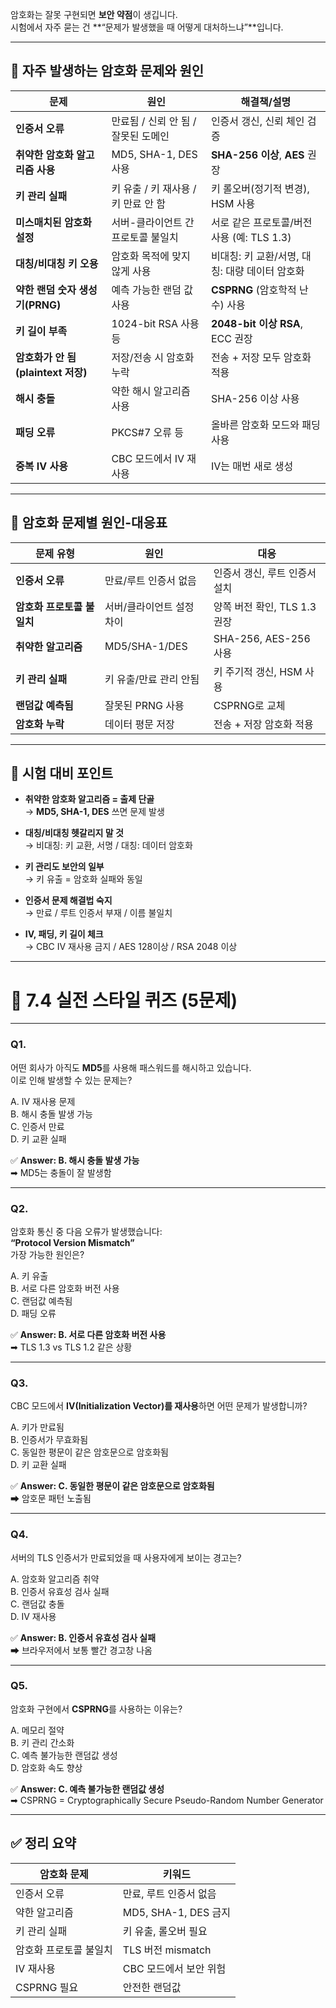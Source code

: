 암호화는 잘못 구현되면 **보안 약점**이 생깁니다.  
시험에서 자주 묻는 건 **“문제가 발생했을 때 어떻게 대처하느냐”**입니다.

---

## 🔎 **자주 발생하는 암호화 문제와 원인**

| 문제                          | 원인                      | 해결책/설명                        |
| --------------------------- | ----------------------- | ----------------------------- |
| **인증서 오류**                  | 만료됨 / 신뢰 안 됨 / 잘못된 도메인  | 인증서 갱신, 신뢰 체인 검증              |
| **취약한 암호화 알고리즘 사용**         | MD5, SHA-1, DES 사용      | **SHA-256 이상**, **AES** 권장    |
| **키 관리 실패**                 | 키 유출 / 키 재사용 / 키 만료 안 함 | 키 롤오버(정기적 변경), HSM 사용         |
| **미스매치된 암호화 설정**            | 서버-클라이언트 간 프로토콜 불일치     | 서로 같은 프로토콜/버전 사용 (예: TLS 1.3) |
| **대칭/비대칭 키 오용**             | 암호화 목적에 맞지 않게 사용        | 비대칭: 키 교환/서명, 대칭: 대량 데이터 암호화  |
| **약한 랜덤 숫자 생성기(PRNG)**      | 예측 가능한 랜덤 값 사용          | **CSPRNG** (암호학적 난수) 사용       |
| **키 길이 부족**                 | 1024-bit RSA 사용 등       | **2048-bit 이상 RSA**, ECC 권장   |
| **암호화가 안 됨 (plaintext 저장)** | 저장/전송 시 암호화 누락          | 전송 + 저장 모두 암호화 적용             |
| **해시 충돌**                   | 약한 해시 알고리즘 사용           | SHA-256 이상 사용                 |
| **패딩 오류**                   | PKCS#7 오류 등             | 올바른 암호화 모드와 패딩 사용             |
| **중복 IV 사용**                | CBC 모드에서 IV 재사용         | IV는 매번 새로 생성                  |

---

## 🧰 **암호화 문제별 원인-대응표**

|문제 유형|원인|대응|
|---|---|---|
|**인증서 오류**|만료/루트 인증서 없음|인증서 갱신, 루트 인증서 설치|
|**암호화 프로토콜 불일치**|서버/클라이언트 설정 차이|양쪽 버전 확인, TLS 1.3 권장|
|**취약한 알고리즘**|MD5/SHA-1/DES|SHA-256, AES-256 사용|
|**키 관리 실패**|키 유출/만료 관리 안됨|키 주기적 갱신, HSM 사용|
|**랜덤값 예측됨**|잘못된 PRNG 사용|CSPRNG로 교체|
|**암호화 누락**|데이터 평문 저장|전송 + 저장 암호화 적용|

---

## 🧪 **시험 대비 포인트**

- **취약한 암호화 알고리즘 = 출제 단골**  
    → **MD5, SHA-1, DES** 쓰면 문제 발생
    
- **대칭/비대칭 헷갈리지 말 것**  
    → 비대칭: 키 교환, 서명 / 대칭: 데이터 암호화
    
- **키 관리도 보안의 일부**  
    → 키 유출 = 암호화 실패와 동일
    
- **인증서 문제 해결법 숙지**  
    → 만료 / 루트 인증서 부재 / 이름 불일치
    
- **IV, 패딩, 키 길이 체크**  
    → CBC IV 재사용 금지 / AES 128이상 / RSA 2048 이상
    

---

# 🧪 7.4 실전 스타일 퀴즈 (5문제)

---

### **Q1.**

어떤 회사가 아직도 **MD5**를 사용해 패스워드를 해시하고 있습니다.  
이로 인해 발생할 수 있는 문제는?

A. IV 재사용 문제  
B. 해시 충돌 발생 가능  
C. 인증서 만료  
D. 키 교환 실패

✅ **Answer: B. 해시 충돌 발생 가능**  
➡ MD5는 충돌이 잘 발생함

---

### **Q2.**

암호화 통신 중 다음 오류가 발생했습니다:  
**“Protocol Version Mismatch”**  
가장 가능한 원인은?

A. 키 유출  
B. 서로 다른 암호화 버전 사용  
C. 랜덤값 예측됨  
D. 패딩 오류

✅ **Answer: B. 서로 다른 암호화 버전 사용**  
➡ TLS 1.3 vs TLS 1.2 같은 상황

---

### **Q3.**

CBC 모드에서 **IV(Initialization Vector)를 재사용**하면 어떤 문제가 발생합니까?

A. 키가 만료됨  
B. 인증서가 무효화됨  
C. 동일한 평문이 같은 암호문으로 암호화됨  
D. 키 교환 실패

✅ **Answer: C. 동일한 평문이 같은 암호문으로 암호화됨**  
➡ 암호문 패턴 노출됨

---

### **Q4.**

서버의 TLS 인증서가 만료되었을 때 사용자에게 보이는 경고는?

A. 암호화 알고리즘 취약  
B. 인증서 유효성 검사 실패  
C. 랜덤값 충돌  
D. IV 재사용

✅ **Answer: B. 인증서 유효성 검사 실패**  
➡ 브라우저에서 보통 빨간 경고창 나옴

---

### **Q5.**

암호화 구현에서 **CSPRNG**를 사용하는 이유는?

A. 메모리 절약  
B. 키 관리 간소화  
C. 예측 불가능한 랜덤값 생성  
D. 암호화 속도 향상

✅ **Answer: C. 예측 불가능한 랜덤값 생성**  
➡ CSPRNG = Cryptographically Secure Pseudo-Random Number Generator

---

## ✅ **정리 요약**

| 암호화 문제       | 키워드                |
| ------------ | ------------------ |
| 인증서 오류       | 만료, 루트 인증서 없음      |
| 약한 알고리즘      | MD5, SHA-1, DES 금지 |
| 키 관리 실패      | 키 유출, 롤오버 필요       |
| 암호화 프로토콜 불일치 | TLS 버전 mismatch    |
| IV 재사용       | CBC 모드에서 보안 위험     |
| CSPRNG 필요    | 안전한 랜덤값            |